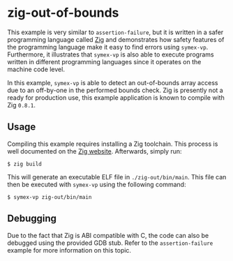 # zig-out-of-bounds

This example is very similar to `assertion-failure`, but it is written
in a safer programming language called [Zig][zig web] and demonstrates
how safety features of the programming language make it easy to find
errors using `symex-vp`. Furthermore, it illustrates that `symex-vp` is
also able to execute programs written in different programming languages
since it operates on the machine code level.

In this example, `symex-vp` is able to detect an out-of-bounds array
access due to an off-by-one in the performed bounds check. Zig is
presently not a ready for production use, this example application is
known to compile with Zig `0.8.1`.

## Usage

Compiling this example requires installing a Zig toolchain. This process
is well documented on the [Zig website][zig install]. Afterwards, simply
run:

	$ zig build

This will generate an executable ELF file in `./zig-out/bin/main`.
This file can then be executed with `symex-vp` using the following
command:

	$ symex-vp zig-out/bin/main

## Debugging

Due to the fact that Zig is ABI compatible with C, the code can also be
debugged using the provided GDB stub. Refer to the `assertion-failure`
example for more information on this topic.

[zig web]: https://ziglang.org/
[zig install]: https://ziglang.org/learn/getting-started/#installing-zig
